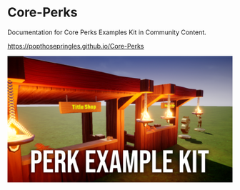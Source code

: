 # Core-Perks

Documentation for Core Perks Examples Kit in Community Content.

<https://popthosepringles.github.io/Core-Perks>

![Image](image.png)
